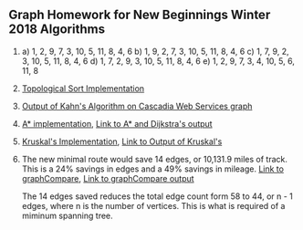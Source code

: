 <h2>Graph Homework for New Beginnings Winter 2018 Algorithms</h2>

1.  a) 1, 2, 9, 7, 3, 10, 5, 11, 8, 4, 6
    b) 1, 9, 2, 7, 3, 10, 5, 11, 8, 4, 6
    c) 1, 7, 9, 2, 3, 10, 5, 11, 8, 4, 6
    d) 1, 7, 2, 9, 3, 10, 5, 11, 8, 4, 6
    e) 1, 2, 9, 7, 3, 4, 10, 5, 6, 11, 8

2. [Topological Sort Implementation](topo_sort.py)

3. [Output of Kahn's Algorithm on Cascadia Web Services graph](./TestOutput/topo_sort_typescript) 

4. [A\* implementation](astar.py), 
   [Link to A\* and Dijkstra's output](./TestOutput/astar_output)

5. [Kruskal's Implementation](kruskal.py),
   [Link to Output of Kruskal's](./TestOutput/kruskal_output) 

6. The new minimal route would save 14 edges, or 10,131.9 miles of track. This is a 24% savings in edges and 
   a 49% savings in mileage. [Link to graphCompare](./GraphPKG/gcomp.py), [Link to graphCompare output](./TestOutput/graphcomp_output) 

   The 14 edges saved reduces the total edge count form 58 to 44, or n - 1 edges, where n is the number of vertices. 
   This is what is required of a miminum spanning tree.

